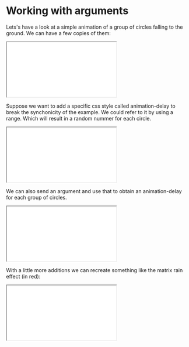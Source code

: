 # Working with arguments

Lets's have a look at a simple animation of a group of circles falling to the ground. We can have a few copies of them:
<iframe src="/embed/-L5VCttyxpWl5t8VjzwW"></iframe>

Suppose we want to add a specific css style called animation-delay to break the synchonicity of the example. We could refer to it by using a range. Which will result in a random nummer for each circle.
<iframe src="/embed/-L5VD42AIUaMUGP0CMit"></iframe>

We can also send an argument and use that to obtain an animation-delay for each group of circles.
<iframe src="/embed/-L5VPrf_X5gANAHw4zqQ"></iframe>

With a little more additions we can recreate something like the matrix rain effect (in red):
<iframe src="/embed/-L5VQW1IEs0Ts96tqpGe"></iframe>




